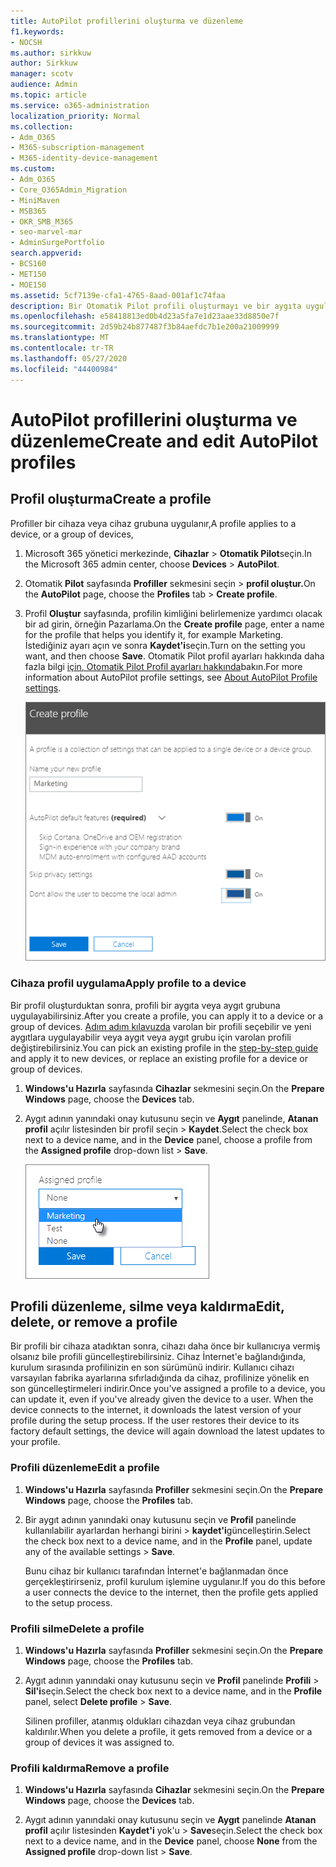 ```yaml
---
title: AutoPilot profillerini oluşturma ve düzenleme
f1.keywords:
- NOCSH
ms.author: sirkkuw
author: Sirkkuw
manager: scotv
audience: Admin
ms.topic: article
ms.service: o365-administration
localization_priority: Normal
ms.collection:
- Adm_O365
- M365-subscription-management
- M365-identity-device-management
ms.custom:
- Adm_O365
- Core_O365Admin_Migration
- MiniMaven
- MSB365
- OKR_SMB_M365
- seo-marvel-mar
- AdminSurgePortfolio
search.appverid:
- BCS160
- MET150
- MOE150
ms.assetid: 5cf7139e-cfa1-4765-8aad-001af1c74faa
description: Bir Otomatik Pilot profili oluşturmayı ve bir aygıta uygulamayı, profili düzenlemeyi veya silmeyi veya bir profili aygıttan kaldırmayı öğrenin.
ms.openlocfilehash: e58418813ed0b4d23a5fa7e1d23aae33d8850e7f
ms.sourcegitcommit: 2d59b24b877487f3b84aefdc7b1e200a21009999
ms.translationtype: MT
ms.contentlocale: tr-TR
ms.lasthandoff: 05/27/2020
ms.locfileid: "44400984"
---
```

# <a name="create-and-edit-autopilot-profiles"></a><span data-ttu-id="36680-103">AutoPilot profillerini oluşturma ve düzenleme</span><span class="sxs-lookup"><span data-stu-id="36680-103">Create and edit AutoPilot profiles</span></span>

## <a name="create-a-profile"></a><span data-ttu-id="36680-104">Profil oluşturma</span><span class="sxs-lookup"><span data-stu-id="36680-104">Create a profile</span></span>

<span data-ttu-id="36680-105">Profiller bir cihaza veya cihaz grubuna uygulanır,</span><span class="sxs-lookup"><span data-stu-id="36680-105">A profile applies to a device, or a group of devices,</span></span>
  
1. <span data-ttu-id="36680-106">Microsoft 365 yönetici merkezinde, **Cihazlar** \> **Otomatik Pilot**seçin.</span><span class="sxs-lookup"><span data-stu-id="36680-106">In the Microsoft 365 admin center, choose **Devices** \> **AutoPilot**.</span></span>
  
2. <span data-ttu-id="36680-107">Otomatik **Pilot** sayfasında **Profiller** sekmesini seçin \> **profil oluştur.**</span><span class="sxs-lookup"><span data-stu-id="36680-107">On the **AutoPilot** page, choose the **Profiles** tab \> **Create profile**.</span></span>
    
3. <span data-ttu-id="36680-108">Profil **Oluştur** sayfasında, profilin kimliğini belirlemenize yardımcı olacak bir ad girin, örneğin Pazarlama.</span><span class="sxs-lookup"><span data-stu-id="36680-108">On the **Create profile** page, enter a name for the profile that helps you identify it, for example Marketing.</span></span> <span data-ttu-id="36680-109">İstediğiniz ayarı açın ve sonra **Kaydet'i**seçin.</span><span class="sxs-lookup"><span data-stu-id="36680-109">Turn on the setting you want, and then choose **Save**.</span></span> <span data-ttu-id="36680-110">Otomatik Pilot profil ayarları hakkında daha fazla bilgi [için, Otomatik Pilot Profil ayarları hakkında](autopilot-profile-settings.md)bakın.</span><span class="sxs-lookup"><span data-stu-id="36680-110">For more information about AutoPilot profile settings, see [About AutoPilot Profile settings](autopilot-profile-settings.md).</span></span>
    
    ![Enter name and turn on settings in the Create profile panel.](../media/63b5a00d-6a5d-48d0-9557-e7531e80702a.png)
  
### <a name="apply-profile-to-a-device"></a><span data-ttu-id="36680-112">Cihaza profil uygulama</span><span class="sxs-lookup"><span data-stu-id="36680-112">Apply profile to a device</span></span>

<span data-ttu-id="36680-113">Bir profil oluşturduktan sonra, profili bir aygıta veya aygıt grubuna uygulayabilirsiniz.</span><span class="sxs-lookup"><span data-stu-id="36680-113">After you create a profile, you can apply it to a device or a group of devices.</span></span> <span data-ttu-id="36680-114">[Adım adım kılavuzda](add-autopilot-devices-and-profile.md) varolan bir profili seçebilir ve yeni aygıtlara uygulayabilir veya aygıt veya aygıt grubu için varolan profili değiştirebilirsiniz.</span><span class="sxs-lookup"><span data-stu-id="36680-114">You can pick an existing profile in the [step-by-step guide](add-autopilot-devices-and-profile.md) and apply it to new devices, or replace an existing profile for a device or group of devices.</span></span> 
  
1. <span data-ttu-id="36680-115">**Windows'u Hazırla** sayfasında **Cihazlar** sekmesini seçin.</span><span class="sxs-lookup"><span data-stu-id="36680-115">On the **Prepare Windows** page, choose the **Devices** tab.</span></span> 
    
2. <span data-ttu-id="36680-116">Aygıt adının yanındaki onay kutusunu seçin ve **Aygıt** panelinde, **Atanan profil** açılır listesinden bir profil seçin \> **Kaydet**.</span><span class="sxs-lookup"><span data-stu-id="36680-116">Select the check box next to a device name, and in the **Device** panel, choose a profile from the **Assigned profile** drop-down list \> **Save**.</span></span>
    
    ![In the Device panel, select an Assigned profile to apply it.](../media/ed0ce33f-9241-4403-a5de-2dddffdc6fb9.png)
  
## <a name="edit-delete-or-remove-a-profile"></a><span data-ttu-id="36680-118">Profili düzenleme, silme veya kaldırma</span><span class="sxs-lookup"><span data-stu-id="36680-118">Edit, delete, or remove a profile</span></span>

<span data-ttu-id="36680-p103">Bir profili bir cihaza atadıktan sonra, cihazı daha önce bir kullanıcıya vermiş olsanız bile profili güncelleştirebilirsiniz. Cihaz İnternet'e bağlandığında, kurulum sırasında profilinizin en son sürümünü indirir. Kullanıcı cihazı varsayılan fabrika ayarlarına sıfırladığında da cihaz, profilinize yönelik en son güncelleştirmeleri indirir.</span><span class="sxs-lookup"><span data-stu-id="36680-p103">Once you've assigned a profile to a device, you can update it, even if you've already given the device to a user. When the device connects to the internet, it downloads the latest version of your profile during the setup process. If the user restores their device to its factory default settings, the device will again download the latest updates to your profile.</span></span> 
  
### <a name="edit-a-profile"></a><span data-ttu-id="36680-122">Profili düzenleme</span><span class="sxs-lookup"><span data-stu-id="36680-122">Edit a profile</span></span>

1. <span data-ttu-id="36680-123">**Windows'u Hazırla** sayfasında **Profiller** sekmesini seçin.</span><span class="sxs-lookup"><span data-stu-id="36680-123">On the **Prepare Windows** page, choose the **Profiles** tab.</span></span> 
    
2. <span data-ttu-id="36680-124">Bir aygıt adının yanındaki onay kutusunu seçin ve **Profil** panelinde kullanılabilir ayarlardan herhangi birini \> **kaydet'i**güncelleştirin.</span><span class="sxs-lookup"><span data-stu-id="36680-124">Select the check box next to a device name, and in the **Profile** panel, update any of the available settings \> **Save**.</span></span>
    
    <span data-ttu-id="36680-125">Bunu cihaz bir kullanıcı tarafından İnternet'e bağlanmadan önce gerçekleştirirseniz, profil kurulum işlemine uygulanır.</span><span class="sxs-lookup"><span data-stu-id="36680-125">If you do this before a user connects the device to the internet, then the profile gets applied to the setup process.</span></span>
    
### <a name="delete-a-profile"></a><span data-ttu-id="36680-126">Profili silme</span><span class="sxs-lookup"><span data-stu-id="36680-126">Delete a profile</span></span>

1. <span data-ttu-id="36680-127">**Windows'u Hazırla** sayfasında **Profiller** sekmesini seçin.</span><span class="sxs-lookup"><span data-stu-id="36680-127">On the **Prepare Windows** page, choose the **Profiles** tab.</span></span> 
    
2. <span data-ttu-id="36680-128">Aygıt adının yanındaki onay kutusunu seçin ve **Profil** panelinde **Profili** \> **Sil'i**seçin.</span><span class="sxs-lookup"><span data-stu-id="36680-128">Select the check box next to a device name, and in the **Profile** panel, select **Delete profile** \> **Save**.</span></span>
    
    <span data-ttu-id="36680-129">Silinen profiller, atanmış oldukları cihazdan veya cihaz grubundan kaldırılır.</span><span class="sxs-lookup"><span data-stu-id="36680-129">When you delete a profile, it gets removed from a device or a group of devices it was assigned to.</span></span>
    
### <a name="remove-a-profile"></a><span data-ttu-id="36680-130">Profili kaldırma</span><span class="sxs-lookup"><span data-stu-id="36680-130">Remove a profile</span></span>

1. <span data-ttu-id="36680-131">**Windows'u Hazırla** sayfasında **Cihazlar** sekmesini seçin.</span><span class="sxs-lookup"><span data-stu-id="36680-131">On the **Prepare Windows** page, choose the **Devices** tab.</span></span> 
    
2. <span data-ttu-id="36680-132">Aygıt adının yanındaki onay kutusunu seçin ve **Aygıt** panelinde **Atanan profil** açılır listesinden **Kaydet'i** yok'u \> **Save**seçin.</span><span class="sxs-lookup"><span data-stu-id="36680-132">Select the check box next to a device name, and in the **Device** panel, choose **None** from the **Assigned profile** drop-down list \> **Save**.</span></span>
    
